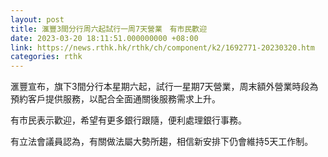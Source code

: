 ```yaml
---
layout: post
title: 滙豐3間分行周六起試行一周7天營業　有市民歡迎
date: 2023-03-20 18:11:51.000000000 +08:00
link: https://news.rthk.hk/rthk/ch/component/k2/1692771-20230320.htm
categories: rthk
---
```


滙豐宣布，旗下3間分行本星期六起，試行一星期7天營業，周末額外營業時段為預約客戶提供服務，以配合全面通關後服務需求上升。

有市民表示歡迎，希望有更多銀行跟隨，便利處理銀行事務。

有立法會議員認為，有關做法屬大勢所趨，相信新安排下仍會維持5天工作制。
